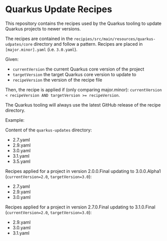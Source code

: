 # Quarkus Update Recipes

This repository contains the recipes used by the Quarkus tooling to update Quarkus projects to newer versions.

The recipes are contained in the `recipies/src/main/resources/quarkus-udpates/core` directory and follow a pattern. Recipes are placed in `[major.minor].yaml` (i.e. `3.0.yaml`).

Given:
- `currentVersion` the current Quarkus core version of the project
- `targetVersion` the target Quarkus core version to update to 
- `recipeVersion` the version of the recipe file

Then, the recipe is applied if (only comparing major.minor):
`currentVersion < recipeVersion AND targetVersion >= recipeVersion`.

The Quarkus tooling will always use the latest GitHub release of the recipe directory.

Example:

Content of the `quarkus-updates` directory:
- 2.7.yaml
- 2.9.yaml
- 3.0.yaml
- 3.1.yaml
- 3.5.yaml

Recipes applied for a project in version 2.0.0.Final updating to 3.0.0.Alpha1 (`currentVersion=2.0`, `targetVersion=3.0`):
- 2.7.yaml
- 2.9.yaml
- 3.0.yaml

Recipes applied for a project in version 2.7.0.Final updating to 3.1.0.Final (`currentVersion=2.0`, `targetVersion=3.0`):
- 2.9.yaml
- 3.0.yaml
- 3.1.yaml
